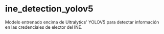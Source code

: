 # ine_detection_yolov5
Modelo entrenado encima de Ultralytics' YOLOV5 para detectar información en las credenciales de elector del INE.
